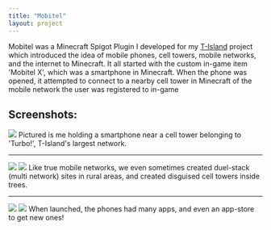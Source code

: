 ```yaml
---
title: "Mobitel"
layout: project
---
```


Mobitel was a Minecraft Spigot Plugin I developed for my [T-Island](/project/tisland) project which introduced the idea of mobile phones, cell towers, mobile networks, and the internet to Minecraft. It all started with the custom in-game item 'Mobitel X', which was a smartphone in Minecraft. When the phone was opened, it attempted to connect to a nearby cell tower in Minecraft of the mobile network the user was registered to in-game

## Screenshots:

![](https://res.cloudinary.com/dat3rkiml/image/upload/v1630510255/blog/projects/mobitel/CleanShot_2021-09-01_at_16.30.13_2x.png)
Pictured is me holding a smartphone near a cell tower belonging to 'Turbo!', T-Island's largest network.

---

![](https://res.cloudinary.com/dat3rkiml/image/upload/v1630510408/blog/projects/mobitel/2021-09-01_16.32.43.png)
![](https://res.cloudinary.com/dat3rkiml/image/upload/v1630510409/blog/projects/mobitel/2021-09-01_16.33.05.png)
Like true mobile networks, we even sometimes created duel-stack (multi network) sites in rural areas, and created disguised cell towers inside trees.

--- 

![](https://res.cloudinary.com/dat3rkiml/image/upload/v1630510636/blog/projects/mobitel/2021-09-01_16.36.36_2.png)
![](https://res.cloudinary.com/dat3rkiml/image/upload/v1630510636/blog/projects/mobitel/2021-09-01_16.36.52.png)
When launched, the phones had many apps, and even an app-store to get new ones!

